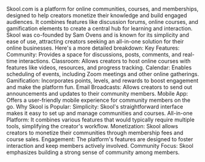Skool.com is a platform for online communities, courses, and memberships, designed to help creators monetize their knowledge and build engaged audiences. It combines features like discussion forums, online courses, and gamification elements to create a central hub for learning and interaction. Skool was co-founded by Sam Ovens and is known for its simplicity and ease of use, attracting creators seeking an all-in-one solution for their online businesses. 
Here's a more detailed breakdown:
Key Features:
Community:
Provides a space for discussions, posts, comments, and real-time interactions. 
Classroom:
Allows creators to host online courses with features like videos, resources, and progress tracking. 
Calendar:
Enables scheduling of events, including Zoom meetings and other online gatherings. 
Gamification:
Incorporates points, levels, and rewards to boost engagement and make the platform fun. 
Email Broadcasts:
Allows creators to send out announcements and updates to their community members. 
Mobile App:
Offers a user-friendly mobile experience for community members on the go. 
Why Skool is Popular:
Simplicity:
Skool's straightforward interface makes it easy to set up and manage communities and courses. 
All-in-one Platform:
It combines various features that would typically require multiple tools, simplifying the creator's workflow. 
Monetization:
Skool allows creators to monetize their communities through membership fees and course sales. 
Engagement:
The platform's features are designed to foster interaction and keep members actively involved. 
Community Focus:
Skool emphasizes building a strong sense of community among members. 